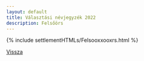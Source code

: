 ```yaml
---
layout: default
title: Választási névjegyzék 2022
description: Felsőörs
---
```


{% include settlementHTMLs/Felsooxxooxrs.html %}

[Vissza](../)